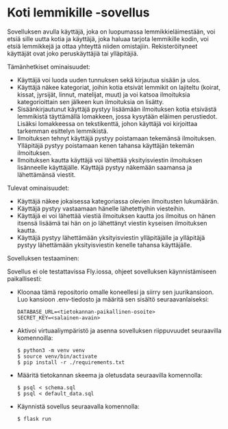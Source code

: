 # Koti lemmikille -sovellus

Sovelluksen avulla käyttäjä, joka on luopumassa lemmikkieläimestään, voi etsiä sille uutta kotia ja käyttäjä, joka haluaa tarjota lemmikille kodin, voi etsiä lemmikkejä ja ottaa yhteyttä niiden omistajiin. Rekisteröityneet käyttäjät ovat joko peruskäyttäjiä tai ylläpitäjiä.

Tämänhetkiset ominaisuudet:
* Käyttäjä voi luoda uuden tunnuksen sekä kirjautua sisään ja ulos.
* Käyttäjä näkee kategoriat, joihin kotia etsivät lemmikit on lajiteltu (koirat, kissat, jyrsijät, linnut, matelijat, muut) ja voi katsoa ilmoituksia kategorioittain sen jälkeen kun ilmoituksia on lisätty.
* Sisäänkirjautunut käyttäjä pystyy lisäämään ilmoituksen kotia etsivästä lemmikistä täyttämällä lomakkeen, jossa kysytään eläimen perustiedot. Lisäksi lomakkeessa on tekstikenttä, johon käyttäjä voi kirjoittaa tarkemman esittelyn lemmikistä.
* Ilmoituksen tehnyt käyttäjä pystyy poistamaan tekemänsä ilmoituksen. Ylläpitäjä pystyy poistamaan kenen tahansa käyttäjän tekemän ilmoituksen.
* Ilmoituksen kautta käyttäjä voi lähettää yksityisviestin ilmoituksen lisänneelle käyttäjälle. Käyttäjä pystyy näkemään saamansa ja lähettämänsä viestit.

Tulevat ominaisuudet:
* Käyttäjä näkee jokaisessa kategoriassa olevien ilmoitusten lukumäärän.
* Käyttäjä pystyy vastaamaan hänelle lähetettyihin viesteihin.
* Käyttäjä ei voi lähettää viestiä ilmoituksen kautta jos ilmoitus on hänen itsensä lisäämä tai hän on jo lähettänyt viestin kyseisen ilmoituksen kautta.
* Käyttäjä pystyy lähettämään yksityisviestin ylläpitäjälle ja ylläpitäjä pystyy lähettämään yksityisviestin kenelle tahansa käyttäjälle.

Sovelluksen testaaminen:

Sovellus ei ole testattavissa Fly.iossa, ohjeet sovelluksen käynnistämiseen paikallisesti:
* Kloonaa tämä repositorio omalle koneellesi ja siirry sen juurikansioon. Luo kansioon .env-tiedosto ja määritä sen sisältö seuraavanlaiseksi:
    ```
    DATABASE_URL=<tietokannan-paikallinen-osoite>
    SECRET_KEY=<salainen-avain>
    ```
* Aktivoi virtuaaliympäristö ja asenna sovelluksen riippuvuudet seuraavilla komennoilla:
    ```
    $ python3 -m venv venv
    $ source venv/bin/activate
    $ pip install -r ./requirements.txt
    ```
* Määritä tietokannan skeema ja oletusdata seuraavilla komennolla:
    ```
    $ psql < schema.sql
    $ psql < default_data.sql
    ```
* Käynnistä sovellus seuraavalla komennolla:
    ```
    $ flask run
    ```
